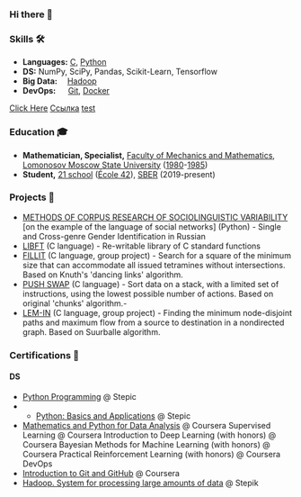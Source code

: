 ### Hi there 👋
### Skills 🛠️
- **Languages:** [C](https://user-images.githubusercontent.com/50623941/135349015-b3809664-fa24-4062-a7c8-b3dec73fccee.png), [Python](https://stepik.org/cert/309497)
- **DS:**   NumPy, SciPy, Pandas, Scikit-Learn, Tensorflow
- **Big Data:**  [Hadoop](https://stepik.org/cert/901016)
- **DevOps:**    [Git](https://www.coursera.org/account/accomplishments/certificate/TMHPP3PY5SLF), [Docker](https://user-images.githubusercontent.com/50623941/135348519-b90f38b7-2834-48e8-bbc4-5a46b11ac7e7.png)

<a href="http://google.com" onclick="window.open('http://yahoo.com','','width=700,height=700'); window.open('http://yandex.ru','','width=700,height=500'); ...// add more">Click Here</a>
<a href="http://google.com" target="_blank" onclick="location.href='http://yahoo.com'">Ссылка</a>
[test](https://user-images.githubusercontent.com/50623941/135348519-b90f38b7-2834-48e8-bbc4-5a46b11ac7e7.png)

### Education 🎓
- **Mathematician, Specialist,** [Faculty of Mechanics and Mathematics](https://user-images.githubusercontent.com/50623941/135361342-7de2cac0-4051-4583-8438-319c6b25b3c6.png), [Lomonosov Moscow State University](https://user-images.githubusercontent.com/50623941/135361248-c7fe8b76-33b3-4997-af33-27bb11eb0e3a.png) ([1980](https://user-images.githubusercontent.com/50623941/135360452-8b797253-963a-42e5-8557-e56c7cb72585.png)-[1985](https://user-images.githubusercontent.com/50623941/135360596-f9a8ae14-51dc-4670-8e38-e95a8225634b.png))
- **Student,** [21 school](https://user-images.githubusercontent.com/50623941/135361619-95b00089-2810-4831-9dea-2d050edec0f0.png) ([École 42](https://user-images.githubusercontent.com/50623941/135362129-4c5335a3-7f87-476a-855c-92241d3d0149.png)), [SBER](https://user-images.githubusercontent.com/50623941/135361971-08efbc36-d297-452d-8bbb-1c0051afb00b.png) (2019-present)


### Projects 🐾
- [METHODS OF CORPUS RESEARCH OF SOCIOLINGUISTIC VARIABILITY](https://github.com/dbadeev/gender_profiling) [on the example of the language of social networks] (Python) - Single and Cross-genre Gender Identification in Russian
- [LIBFT](https://github.com/dbadeev/LIBFT-project) (C language) - Re-writable library of C standard functions
- [FILLIT](https://user-images.githubusercontent.com/50623941/135349222-02645e30-f4a9-4605-bfe0-0c0fa33fb2a2.png) (C language, group project) - Search for a square of the minimum size that can accommodate all issued tetramines  without intersections. Based on Knuth's 'dancing links' algorithm.
- [PUSH SWAP](https://github.com/dbadeev/PUSH-SWAP) (C language) - Sort data on a stack, with a limited set of instructions, using the lowest possible number of actions. Based on  original 'chunks'  algorithm.- 
- [LEM-IN](https://user-images.githubusercontent.com/50623941/135349368-7c5a1bb1-de58-4571-b185-3f0fa40d59ab.png) (C language, group project) - Finding the minimum node-disjoint paths and maximum flow from a source to destination in a nondirected graph. Based on Suurballe algorithm.

### Certifications 📜
#### DS
- [Python Programming](https://user-images.githubusercontent.com/50623941/135367000-9572ecf6-5f82-4cb7-96f3-07347bf1a30f.png) @ Stepic
- - [Python: Basics and Applications](https://user-images.githubusercontent.com/50623941/135366951-0ee11ac6-1636-46f9-9461-f3c35484ad88.png) @ Stepic
- [Mathematics and Python for Data Analysis](https://www.coursera.org/account/accomplishments/certificate/VCWCANNSDVVJ) @ Coursera
Supervised Learning @ Coursera
Introduction to Deep Learning (with honors) @ Coursera
Bayesian Methods for Machine Learning (with honors) @ Coursera
Practical Reinforcement Learning (with honors) @ Coursera
DevOps
- [Introduction to Git and GitHub](https://www.coursera.org/account/accomplishments/certificate/TMHPP3PY5SLF) @ Coursera
- [Hadoop. System for processing large amounts of data](https://stepik.org/cert/901016) @ Stepik

<!--
**dbadeev/dbadeev** is a ✨ _special_ ✨ repository because its `README.md` (this file) appears on your GitHub profile.

Here are some ideas to get you started:

- 🔭 I’m currently working on ...
- 🌱 I’m currently learning ...
- 👯 I’m looking to collaborate on ...
- 🤔 I’m looking for help with ...
- 💬 Ask me about ...
- 📫 How to reach me: ...
- 😄 Pronouns: ...
- ⚡ Fun fact: ...
-->
